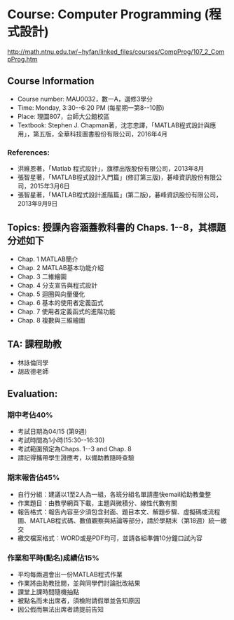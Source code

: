 # Course: Computer Programming (程式設計)
http://math.ntnu.edu.tw/~hyfan/linked_files/courses/CompProg/107_2_CompProg.htm

## Course Information
+ Course number: MAU0032，數一A，選修3學分
+ Time: Monday, 3:30--6:20 PM (每星期一第8--10節)
+ Place: 理圖807，台師大公館校區
+ Textbook: Stephen J. Chapman著，沈志忠譯，「MATLAB程式設計與應用」，第五版，全華科技圖書股份有限公司，2016年4月
### References:
+ 洪維恩著，「Matlab 程式設計」，旗標出版股份有限公司，2013年8月
+ 張智星著，「MATLAB程式設計入門篇」(修訂第三版)，碁峰資訊股份有限公司，2015年3月6日
+ 張智星著，「MATLAB程式設計進階篇」(第二版)，碁峰資訊股份有限公司，2013年9月9日

## Topics: 授課內容涵蓋教科書的 Chaps. 1--8，其標題分述如下
+ Chap. 1  MATLAB簡介
+ Chap. 2  MATLAB基本功能介紹
+ Chap. 3  二維繪圖
+ Chap. 4  分支宣告與程式設計
+ Chap. 5  迴圈與向量優化
+ Chap. 6  基本的使用者定義函式
+ Chap. 7  使用者定義函式的進階功能
+ Chap. 8  複數與三維繪圖
## TA: 課程助教
+ 林詠倫同學
+ 胡政德老師

## Evaluation:
### 期中考佔40%
+ 考試日期為04/15 (第9週)
+ 考試時間為1小時(15:30--16:30)
+ 考試範圍預定為Chaps. 1--3 and Chap. 8
+ 請記得攜帶學生證應考，以備助教隨時查驗
### 期末報告佔45%
+ 自行分組︰建議以1至2人為一組，各班分組名單請盡快email給助教彙整
+ 作業題目︰由教學網頁下載，主題與微積分、線性代數有關
+ 報告格式：報告內容至少須包含封面、題目本文、解題步驟、虛擬碼或流程圖、MATLAB程式碼、數值觀察與結論等部分，請於學期末（第18週）統一繳交
+ 繳交檔案格式︰WORD或是PDF均可，並請各組準備10分鐘口試內容
### 作業和平時(點名)成績佔15%
+ 平均每兩週會出一份MATLAB程式作業
+ 作業將由助教批閱，並與同學們討論批改結果
+ 課堂上課時間隨機抽點
+ 被點名而未出席者，須檢附請假單並告知原因
+ 因公假而無法出席者請提前告知
